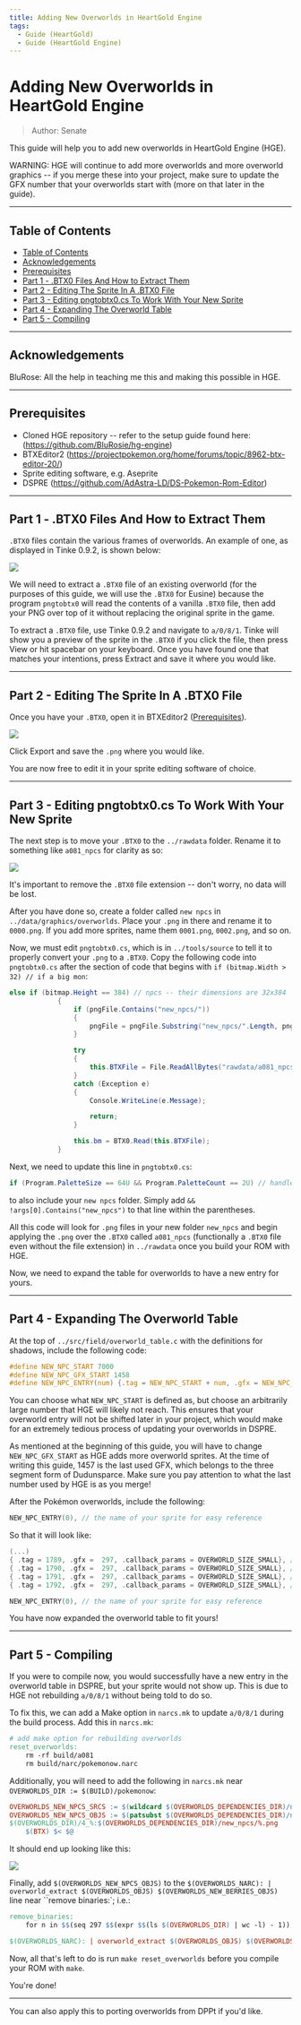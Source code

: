 ```yaml
---
title: Adding New Overworlds in HeartGold Engine
tags:
  - Guide (HeartGold)
  - Guide (HeartGold Engine)
---
```


# Adding New Overworlds in HeartGold Engine
> Author: Senate

This guide will help you to add new overworlds in HeartGold Engine (HGE).

WARNING: HGE will continue to add more overworlds and more overworld graphics -- if you merge these into your project, make sure to update the GFX number that your overworlds start with (more on that later in the guide).

---

## Table of Contents
  - [Table of Contents](#table-of-contents)
  - [Acknowledgements](#acknowledgements)
  - [Prerequisites](#prerequisites)
  - [Part 1 - .BTX0 Files And How to Extract Them](#part-1---btx0-files-and-how-to-extract-them)
  - [Part 2 - Editing The Sprite In A .BTX0 File](#part-2---editing-the-sprite-in-a-btx0-file)
  - [Part 3 - Editing pngtobtx0.cs To Work With Your New Sprite](#part-3---editing-pngtobtx0cs-to-work-with-your-new-sprite)
  - [Part 4 - Expanding The Overworld Table](#part-4---expanding-the-overworld-table)
  - [Part 5 - Compiling](#part-5---compiling)

---

## Acknowledgements
BluRose: All the help in teaching me this and making this possible in HGE.

---

## Prerequisites
- Cloned HGE repository -- refer to the setup guide found here: (https://github.com/BluRosie/hg-engine)
- BTXEditor2 (https://projectpokemon.org/home/forums/topic/8962-btx-editor-20/)
- Sprite editing software, e.g. Aseprite
- DSPRE (https://github.com/AdAstra-LD/DS-Pokemon-Rom-Editor)

---

## Part 1 - .BTX0 Files And How to Extract Them

``.BTX0`` files contain the various frames of overworlds. An example of one, as displayed in Tinke 0.9.2, is shown below:

![](resources/tinke-BTX0_view.png)

We will need to extract a ``.BTX0`` file of an existing overworld (for the purposes of this guide, we will use the ``.BTX0`` for Eusine) because the program ``pngtobtx0`` will read the contents of a vanilla ``.BTX0`` file, then add your PNG over top of it without replacing the original sprite in the game.

To extract a ``.BTX0`` file, use Tinke 0.9.2 and navigate to ``a/0/8/1``. Tinke will show you a preview of the sprite in the ``.BTX0`` if you click the file, then press View or hit spacebar on your keyboard. Once you have found one that matches your intentions, press Extract and save it where you would like.

---

## Part 2 - Editing The Sprite In A .BTX0 File

Once you have your ``.BTX0``, open it in BTXEditor2 ([Prerequisites](#prerequisites)).

![](resources/btxeditor2-Eusine.png)

Click Export and save the ``.png`` where you would like.

You are now free to edit it in your sprite editing software of choice.

---

## Part 3 - Editing pngtobtx0.cs To Work With Your New Sprite

The next step is to move your ``.BTX0`` to the ``../rawdata`` folder. Rename it to something like ``a081_npcs`` for clarity as so:

![](resources/rawdata-file_view.png)

It's important to remove the ``.BTX0`` file extension -- don't worry, no data will be lost.

After you have done so, create a folder called ``new npcs`` in ``../data/graphics/overworlds``. Place your ``.png`` in there and rename it to ``0000.png``. If you add more sprites, name them ``0001.png``, ``0002.png``, and so on.

Now, we must edit ``pngtobtx0.cs``, which is in ``../tools/source`` to tell it to properly convert your ``.png`` to a ``.BTX0``. Copy the following code into ``pngtobtx0.cs`` after the section of code that begins with ``if (bitmap.Width > 32) // if a big mon``:

```c#
else if (bitmap.Height == 384) // npcs -- their dimensions are 32x384
			{
			    if (pngFile.Contains("new_npcs/"))
			    {
			    	pngFile = pngFile.Substring("new_npcs/".Length, pngFile.Length - "new_npcs/".Length);
			    }

				try
				{
					this.BTXFile = File.ReadAllBytes("rawdata/a081_npcs");
				}
				catch (Exception e)
				{
					Console.WriteLine(e.Message);

					return;
				}

				this.bm = BTX0.Read(this.BTXFile);
			}
```
Next, we need to update this line in ``pngtobtx0.cs``:
```c#
if (Program.PaletteSize == 64U && Program.PaletteCount == 2U) // handle shiny palette if one exists first
```
to also include your ``new npcs`` folder. Simply add ``&& !args[0].Contains("new_npcs")`` to that line within the parentheses.

All this code will look for ``.png`` files in your new folder ``new_npcs`` and begin applying the ``.png`` over the ``.BTX0`` called ``a081_npcs`` (functionally a ``.BTX0`` file even without the file extension) in ``../rawdata`` once you build your ROM with HGE.

Now, we need to expand the table for overworlds to have a new entry for yours.

---

## Part 4 - Expanding The Overworld Table

At the top of ``../src/field/overworld_table.c`` with the definitions for shadows, include the following code:

```c
#define NEW_NPC_START 7000
#define NEW_NPC_GFX_START 1458
#define NEW_NPC_ENTRY(num) {.tag = NEW_NPC_START + num, .gfx = NEW_NPC_GFX_START + num, .callback_params = 0}
```

You can choose what ``NEW_NPC_START`` is defined as, but choose an arbitrarily large number that HGE will likely not reach. This ensures that your overworld entry will not be shifted later in your project, which would make for an extremely tedious process of updating your overworlds in DSPRE.

As mentioned at the beginning of this guide, you will have to change ``NEW_NPC_GFX_START`` as HGE adds more overworld sprites. At the time of writing this guide, 1457 is the last used GFX, which belongs to the three segment form of Dudunsparce. Make sure you pay attention to what the last number used by HGE is as you merge!

After the Pokémon overworlds, include the following:

```c
NEW_NPC_ENTRY(0), // the name of your sprite for easy reference
```

So that it will look like:

```c
(...)
{ .tag = 1789, .gfx =  297, .callback_params = OVERWORLD_SIZE_SMALL}, // SPECIES_IRON_BOULDER
{ .tag = 1790, .gfx =  297, .callback_params = OVERWORLD_SIZE_SMALL}, // SPECIES_IRON_CROWN
{ .tag = 1791, .gfx =  297, .callback_params = OVERWORLD_SIZE_SMALL}, // SPECIES_TERAPAGOS
{ .tag = 1792, .gfx =  297, .callback_params = OVERWORLD_SIZE_SMALL}, // SPECIES_PECHARUNT

NEW_NPC_ENTRY(0), // the name of your sprite for easy reference
```

You have now expanded the overworld table to fit yours!

---

## Part 5 - Compiling

If you were to compile now, you would successfully have a new entry in the overworld table in DSPRE, but your sprite would not show up. This is due to HGE not rebuilding ``a/0/8/1`` without being told to do so.

To fix this, we can add a Make option in ``narcs.mk`` to update ``a/0/8/1`` during the build process. Add this in ``narcs.mk``:

```makefile
# add make option for rebuilding overworlds
reset_overworlds:
    rm -rf build/a081
    rm build/narc/pokemonow.narc
```
Additionally, you will need to add the following in ``narcs.mk`` near ``OVERWORLDS_DIR := $(BUILD)/pokemonow``:

```makefile
OVERWORLDS_NEW_NPCS_SRCS := $(wildcard $(OVERWORLDS_DEPENDENCIES_DIR)/new_npcs/*.png)
OVERWORLDS_NEW_NPCS_OBJS := $(patsubst $(OVERWORLDS_DEPENDENCIES_DIR)/new_npcs/%.png,$(OVERWORLDS_DIR)/4_%,$(OVERWORLDS_NEW_NPCS_SRCS))
$(OVERWORLDS_DIR)/4_%:$(OVERWORLDS_DEPENDENCIES_DIR)/new_npcs/%.png
	$(BTX) $< $@
```
It should end up looking like this:

![](resources/narcsmk.png)

Finally, add ``$(OVERWORLDS_NEW_NPCS_OBJS)`` to the ``$(OVERWORLDS_NARC): | overworld_extract $(OVERWORLDS_OBJS) $(OVERWORLDS_NEW_BERRIES_OBJS)`` line near ``remove binaries:`; i.e.:

```makefile
remove_binaries:
	for n in $$(seq 297 $$(expr $$(ls $(OVERWORLDS_DIR) | wc -l) - 1)); do rm -f $(OVERWORLDS_DIR)/1_$$(printf "%04d" $$n); done

$(OVERWORLDS_NARC): | overworld_extract $(OVERWORLDS_OBJS) $(OVERWORLDS_BERRIES_OBJS) $(OVERWORLDS_NEW_NPCS_OBJS) remove_binaries
```

Now, all that's left to do is run ``make reset_overworlds`` before you compile your ROM with ``make``.

You're done!

---

You can also apply this to porting overworlds from DPPt if you'd like.
